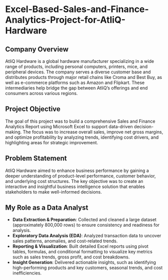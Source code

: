 # Excel-Based-Sales-and-Finance-Analytics-Project-for-AtliQ-Hardware

## **Company Overview**
AtliQ Hardware is a global hardware manufacturer specializing in a wide range of products, including personal computers, printers, mice, and peripheral devices. The company serves a diverse customer base and distributes products through major retail chains like Croma and Best Buy, as well as e-commerce platforms such as Amazon and Flipkart. These intermediaries help bridge the gap between AtliQ’s offerings and end consumers across various regions.

## **Project Objective**
The goal of this project was to build a comprehensive Sales and Finance Analytics Report using Microsoft Excel to support data-driven decision-making. The focus was to increase overall sales, improve net gross margins, and optimize profitability by analyzing trends, identifying cost drivers, and highlighting areas for strategic improvement.

## **Problem Statement**
AtliQ Hardware aimed to enhance business performance by gaining a deeper understanding of product-level performance, customer behavior, and underlying cost structures. The key objective was to create an interactive and insightful business intelligence solution that enables stakeholders to make well-informed decisions.

## **My Role as a Data Analyst**
- **Data Extraction & Preparation**: Collected and cleaned a large dataset (approximately 800,000 rows) to ensure consistency and readiness for analysis.
- **Exploratory Data Analysis (EDA)**: Analyzed transaction data to uncover sales patterns, anomalies, and cost-related trends.
- **Reporting & Visualization**: Built detailed Excel reports using pivot tables, formulas, and conditional formatting to visualize key metrics such as sales trends, gross profit, and cost breakdowns.
- **Insight Generation**: Delivered actionable insights, such as identifying high-performing products and key customers, seasonal trends, and cost inefficiencies.
